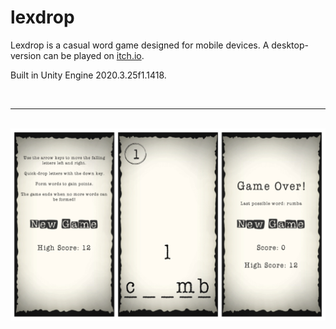 # lexdrop
Lexdrop is a casual word game designed for mobile devices. A desktop-version can be played on [itch.io](https://eelitch.itch.io/lexdrop).

Built in Unity Engine 2020.3.25f1.1418.

<br>

---

<br>

<img src="https://github.com/Eeelis/lexdrop/blob/main/Images/lexdrop.jpg" width="800">

